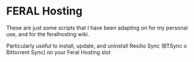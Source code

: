 # FERAL Hosting

These are just some scripts that I have been adapting on for my personal use, and for the feralhosting wiki.

Particularly useful to install, update, and uninstall Resilio Sync (BTSync o Bittorrent Sync) on your Feral Hosting slot
